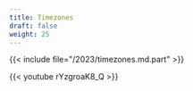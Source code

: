 ```yaml
---
title: Timezones
draft: false
weight: 25
---
```


{{< include file="/2023/timezones.md.part" >}}

{{< youtube rYzgroaK8_Q >}}
